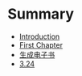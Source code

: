 # Summary

* [Introduction](README.md)
* [First Chapter](chapter1.md)
* [生成电子书](sheng_cheng_dian_zi_shu.md)
* [3.24](324.md)

